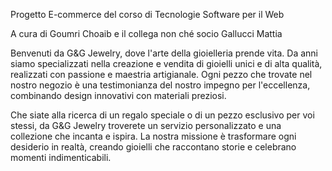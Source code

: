 Progetto E-commerce del corso di Tecnologie Software per il Web


A cura di Goumri Choaib e il collega non ché socio Gallucci Mattia

Benvenuti da G&G Jewelry, dove l'arte della gioielleria prende vita. Da anni siamo specializzati nella creazione e vendita
di gioielli unici e di alta qualità, realizzati con passione e maestria artigianale. Ogni pezzo che trovate nel nostro negozio 
è una testimonianza del nostro impegno per l'eccellenza, combinando design innovativi con materiali preziosi.

Che siate alla ricerca di un regalo speciale o di un pezzo esclusivo per voi stessi, da G&G Jewelry troverete 
un servizio personalizzato e una collezione che incanta e ispira. La nostra missione è trasformare ogni desiderio in realtà, 
creando gioielli che raccontano storie e celebrano momenti indimenticabili.
